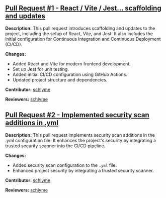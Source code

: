 ## [Pull Request #1 - React / Vite / Jest... scaffolding and updates](https://github.com/trenttuckerr/mern-personal-fe/pull/1)

**Description:** This pull request introduces scaffolding and updates to the project, including the setup of React, Vite, and Jest. It also includes the initial configuration for Continuous Integration and Continuous Deployment (CI/CD).

**Changes:**
- Added React and Vite for modern frontend development.
- Set up Jest for unit testing.
- Added initial CI/CD configuration using GitHub Actions.
- Updated project structure and dependencies.

**Contributor:** [schlyme](https://github.com/trenttuckerr)

**Reviewers:** [schlyme](https://github.com/trenttuckerr)

## [Pull Request #2 - Implemented security scan additions in .yml](https://github.com/trenttuckerr/mern-personal-fe/pull/2)

**Description:** This pull request implements security scan additions in the .yml configuration file. It enhances the project's security by integrating a trusted security scanner into the CI/CD pipeline.

**Changes:**
- Added security scan configuration to the `.yml` file.
- Enhanced project security by integrating a trusted security scanner.

**Contributor:** [schlyme](https://github.com/trenttuckerr)

**Reviewers:** [schlyme](https://github.com/trenttuckerr)
